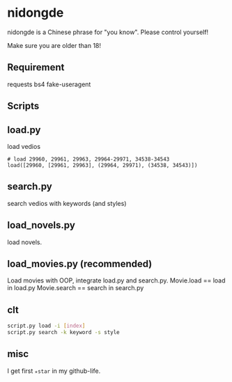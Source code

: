 # nidongde
nidongde is a Chinese phrase for "you know". Please control yourself!

Make sure you are older than 18!

## Requirement
requests
bs4
fake-useragent


## Scripts

## load.py
load vedios

```
# load 29960, 29961, 29963, 29964-29971, 34538-34543
load([29960, [29961, 29963], (29964, 29971), (34538, 34543)])
```

## search.py
search vedios with keywords (and styles)

## load_novels.py
load novels.

## load_movies.py (recommended)
Load movies with OOP, integrate load.py and search.py.
Movie.load  == load in load.py
Movie.search == search in search.py

## clt

```bash
script.py load -i [index]
script.py search -k keyword -s style
```

## misc
I get first `✭star` in my github-life.
